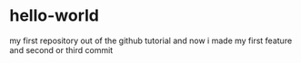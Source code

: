 # hello-world
my first repository out of the github tutorial
and now i made my first feature and second or third commit

